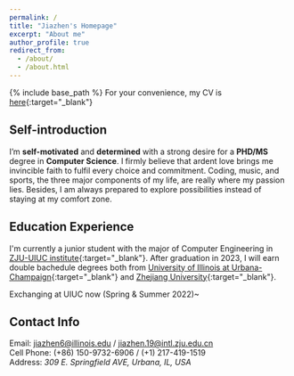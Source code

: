 ```yaml
---
permalink: /
title: "Jiazhen's Homepage"
excerpt: "About me"
author_profile: true
redirect_from: 
  - /about/
  - /about.html
---
```


{% include base_path %}
For your convenience, my CV is [here](../files/CV.pdf){:target="_blank"}

## Self-introduction
I’m **self-motivated** and **determined** with a strong desire for a **PHD/MS** degree in **Computer Science**. I firmly believe that ardent love brings me invincible faith to fulfil every choice and commitment. Coding, music, and sports, the three major components of my life, are really where my passion lies. Besides, I am always prepared to explore possibilities instead of staying at my comfort zone.

## Education Experience
I'm currently a junior student with the major of Computer Engineering in [ZJU-UIUC institute](https://zjui.intl.zju.edu.cn/en){:target="_blank"}. After graduation in 2023, I will earn double bachedule degrees both from [University of Illinois at Urbana-Champaign](https://illinois.edu/index.html){:target="_blank"} and [Zhejiang University](https://www.zju.edu.cn/english/){:target="_blank"}. 

Exchanging at UIUC now (Spring & Summer 2022)~
<!-- 
CV
===
Here is my [CV](../files/CV.pdf){:target="_blank"} and [transcript](../files/transcript.pdf){:target="_blank"} -->

## Contact Info
Email: [jiazhen6@illinois.edu](mailto:jiazhen6@illinois.edu) / [jiazhen.19@intl.zju.edu.cn](mailto:jiazhen.19@intl.zju.edu.cn)<br/>
Cell Phone: (+86) 150-9732-6906 / (+1) 217-419-1519<br/>
Address: *309 E. Springfield AVE, Urbana, IL, USA*






